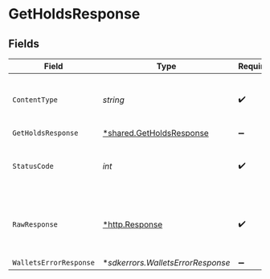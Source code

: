 # GetHoldsResponse


## Fields

| Field                                                                      | Type                                                                       | Required                                                                   | Description                                                                |
| -------------------------------------------------------------------------- | -------------------------------------------------------------------------- | -------------------------------------------------------------------------- | -------------------------------------------------------------------------- |
| `ContentType`                                                              | *string*                                                                   | :heavy_check_mark:                                                         | HTTP response content type for this operation                              |
| `GetHoldsResponse`                                                         | [*shared.GetHoldsResponse](../../../pkg/models/shared/getholdsresponse.md) | :heavy_minus_sign:                                                         | Holds                                                                      |
| `StatusCode`                                                               | *int*                                                                      | :heavy_check_mark:                                                         | HTTP response status code for this operation                               |
| `RawResponse`                                                              | [*http.Response](https://pkg.go.dev/net/http#Response)                     | :heavy_check_mark:                                                         | Raw HTTP response; suitable for custom response parsing                    |
| `WalletsErrorResponse`                                                     | **sdkerrors.WalletsErrorResponse*                                          | :heavy_minus_sign:                                                         | Error                                                                      |